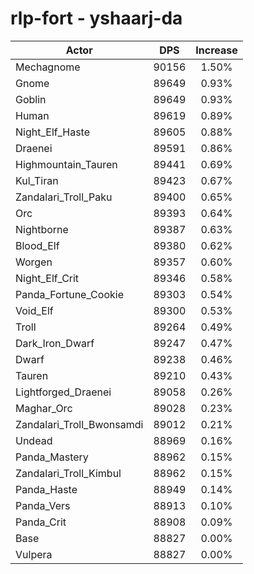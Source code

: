 # rlp-fort - yshaarj-da
| Actor | DPS | Increase |
|---|:---:|:---:|
|Mechagnome|90156|1.50%|
|Gnome|89649|0.93%|
|Goblin|89649|0.93%|
|Human|89619|0.89%|
|Night_Elf_Haste|89605|0.88%|
|Draenei|89591|0.86%|
|Highmountain_Tauren|89441|0.69%|
|Kul_Tiran|89423|0.67%|
|Zandalari_Troll_Paku|89400|0.65%|
|Orc|89393|0.64%|
|Nightborne|89387|0.63%|
|Blood_Elf|89380|0.62%|
|Worgen|89357|0.60%|
|Night_Elf_Crit|89346|0.58%|
|Panda_Fortune_Cookie|89303|0.54%|
|Void_Elf|89300|0.53%|
|Troll|89264|0.49%|
|Dark_Iron_Dwarf|89247|0.47%|
|Dwarf|89238|0.46%|
|Tauren|89210|0.43%|
|Lightforged_Draenei|89058|0.26%|
|Maghar_Orc|89028|0.23%|
|Zandalari_Troll_Bwonsamdi|89012|0.21%|
|Undead|88969|0.16%|
|Panda_Mastery|88962|0.15%|
|Zandalari_Troll_Kimbul|88962|0.15%|
|Panda_Haste|88949|0.14%|
|Panda_Vers|88913|0.10%|
|Panda_Crit|88908|0.09%|
|Base|88827|0.00%|
|Vulpera|88827|0.00%|
